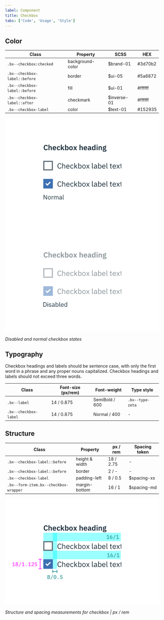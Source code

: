 ```yaml
---
label: Component
title: Checkbox
tabs: ['Code', 'Usage', 'Style']
---
```


## Color

| Class                         | Property         | SCSS        | HEX     |
| ----------------------------- | ---------------- | ----------- | ------- |
| `.bx--checkbox:checked`       | background-color | $brand-01   | #3d70b2 |
| `.bx--checkbox-label::before` | border           | $ui-05      | #5a6872 |
| `.bx--checkbox-label::before` | fill             | $ui-01      | #ffffff |
| `.bx--checkbox-label::after`  | checkmark        | $inverse-01 | #ffffff |
| `.bx--checkbox-label`         | color            | $text-01    | #152935 |

<div class="image-grid">
  <div>
    <img src="images/checkbox-style-1.png" alt="Normal checkbox example"/>
  </div>
  <div>
  <img src="images/checkbox-style-2.png" alt="Disabled checkbox example"/>
  </div>
</div>

_Disabled and normal checkbox states_

## Typography

Checkbox headings and labels should be sentence case, with only the first word in a phrase and any proper nouns capitalized. Checkbox headings and labels should not exceed three words.

| Class                 | Font-size (px/rem) | Font-weight    | Type style       |
| --------------------- | ------------------ | -------------- | ---------------- |
| `.bx--label`          | 14 / 0.875         | SemiBold / 600 | `.bx--type-zeta` |
| `.bx--checkbox-label` | 14 / 0.875         | Normal / 400   | -                |

## Structure

| Class                                 | Property       | px / rem  | Spacing token |
| ------------------------------------- | -------------- | --------- | ------------- |
| `.bx--checkbox-label::before`         | height & width | 18 / 2.75 | -             |
| `.bx--checkbox-label::before`         | border         | 2 / -     | -             |
| `.bx--checkbox-label`                 | padding-left   | 8 / 0.5   | $spacing-xs   |
| `.bx--form-item.bx--checkbox-wrapper` | margin-bottom  | 16 / 1    | $spacing-md   |

<div class="image-component">
    <img src="images/checkbox-style-3.png" alt="Checkbox structure and spacing measurements" />
</div>

_Structure and spacing measurements for checkbox | px / rem_
